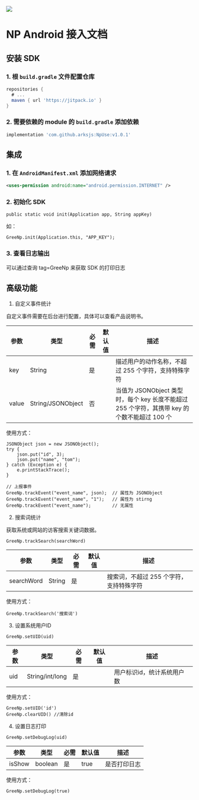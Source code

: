 [![](https://jitpack.io/v/arksjs/NpUse-Android.svg)](https://jitpack.io/#arksjs/NpUse-Android)
# NP Android 接入文档

## 安装 SDK

### 1. 根 `build.gradle` 文件配置仓库

```gradle
repositories {
  # ...
  maven { url 'https://jitpack.io' }
}
```

### 2. 需要依赖的 module 的 `build.gradle` 添加依赖

```gradle
implementation 'com.github.arksjs:NpUse:v1.0.1'
```

## 集成

### 1. 在 `AndroidManifest.xml` 添加网络请求

```xml
<uses-permission android:name="android.permission.INTERNET" />
```

### 2. 初始化 SDK

```
public static void init(Application app, String appKey)
```

如：

```
GreeNp.init(Application.this, "APP_KEY");
```

### 3. 查看日志输出

可以通过查询 tag=GreeNp 来获取 SDK 的打印日志

## 高级功能

1. 自定义事件统计

自定义事件需要在后台进行配置，具体可以查看产品说明书。

| 参数  | 类型              | 必需 | 默认值 | 描述                                                                                         |
| ----- | ----------------- | ---- | ------ | -------------------------------------------------------------------------------------------- |
| key   | String            | 是   |        | 描述用户的动作名称，不超过 255 个字符，支持特殊字符                                          |
| value | String/JSONObject | 否   |        | 当值为 JSONObject 类型时，每个 key 长度不能超过 255 个字符，其携带 key 的个数不能超过 100 个 |

使用方式：

```
JSONObject json = new JSONObject();
try {
    json.put("id", 3);
    json.put("name", "tom");
} catch (Exception e) {
    e.printStackTrace();
}

// 上报事件
GreeNp.trackEvent("event_name", json);  // 属性为 JSONObject
GreeNp.trackEvent("event_name", "1");   // 属性为 stirng
GreeNp.trackEvent("event_name");        // 无属性
```

2. 搜索词统计

获取系统或网站的访客搜索关键词数据。

```
GreeNp.trackSearch(searchWord)
```

| 参数       | 类型   | 必需 | 默认值 | 描述                                    |
| ---------- | ------ | ---- | ------ | --------------------------------------- |
| searchWord | String | 是   |        | 搜索词，不超过 255 个字符，支持特殊字符 |

使用方式：

```
GreeNp.trackSearch('搜索词')
```

3. 设置系统用户ID

```
GreeNp.setUID(uid)
```

| 参数       |   类型   | 必需 | 默认值 | 描述                                    |
| ---------  | ------- | ---- | ----- | --------------------------------------- |
| uid | String/int/long | 是 |       | 用户标识id，统计系统用户数 |

使用方式：

```
GreeNp.setUID('id')
GreeNp.clearUID() //清除id
```

4. 设置日志打印

```
GreeNp.setDebugLog(uid)
```

| 参数       |   类型   | 必需 | 默认值 | 描述                                    |
| ---------  | ------- | ---- | ------ | --------------------------------------- |
| isShow     | boolean | 是   |   true   | 是否打印日志 |

使用方式：

```
GreeNp.setDebugLog(true)
```